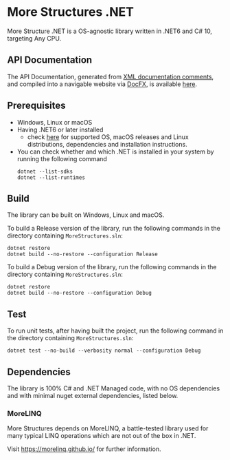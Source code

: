 # More Structures .NET
More Structure .NET is a OS-agnostic library written in .NET6 and C# 10, targeting Any CPU.

## API Documentation
The API Documentation, generated from [XML documentation comments](https://docs.microsoft.com/en-us/dotnet/csharp/language-reference/xmldoc/), and compiled into a navigable website via [DocFX](https://dotnet.github.io/docfx/), is available [here](api/index.md).

## Prerequisites
- Windows, Linux or macOS
- Having .NET6 or later installed
  - check [here](https://docs.microsoft.com/en-us/dotnet/core/install/) for supported OS, macOS releases and Linux distributions, dependencies and installation instructions. 
- You can check whether and which .NET is installed in your system by running the following command
  ```
  dotnet --list-sdks
  dotnet --list-runtimes
  ```

## Build
The library can be built on Windows, Linux and macOS.

To build a Release version of the library, run the following commands in the directory containing `MoreStructures.sln`:
```
dotnet restore
dotnet build --no-restore --configuration Release
``` 

To build a Debug version of the library, run the following commands in the directory containing `MoreStructures.sln`:
```
dotnet restore
dotnet build --no-restore --configuration Debug
``` 

## Test
To run unit tests, after having built the project, run the following command in the directory containing `MoreStructures.sln`:
```
dotnet test --no-build --verbosity normal --configuration Debug
```

## Dependencies
The library is 100% C# and .NET Managed code, with no OS dependencies and with minimal nuget external dependencies, listed below. 

### MoreLINQ
More Structures depends on MoreLINQ, a battle-tested library used for many typical LINQ operations which are not out of the box in .NET.

Visit https://morelinq.github.io/ for further information.
